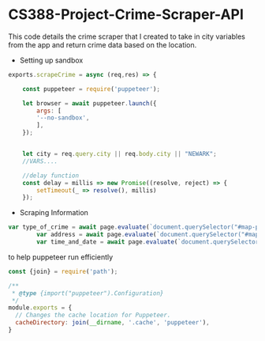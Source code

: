 # CS388-Project-Crime-Scraper-API
This code details the crime scraper that I created to take in city variables from the app and return crime data based on the location.

* Setting up sandbox
``` javascript
exports.scrapeCrime = async (req,res) => {

    const puppeteer = require('puppeteer');

    let browser = await puppeteer.launch({
        args: [
        '--no-sandbox',
        ],
    });


    let city = req.query.city || req.body.city || "NEWARK";
    //VARS....

    //delay function
    const delay = millis => new Promise((resolve, reject) => {
        setTimeout(_ => resolve(), millis)
    });

```

* Scraping Information

``` javascript
var type_of_crime = await page.evaluate(`document.querySelector("#map-page__crime-list").getElementsByTagName('a')[${x}].getElementsByClassName('map-page__crime-list__crime-card-title')[0].textContent`)
        var address = await page.evaluate(`document.querySelector("#map-page__crime-list").getElementsByTagName('a')[${x}].getElementsByClassName('map-page__crime-list__crime-card-address')[0].textContent`)
        var time_and_date = await page.evaluate(`document.querySelector("#map-page__crime-list").getElementsByTagName('a')[${x}].getElementsByClassName('map-page__crime-list__crime-card-date')[0].textContent`)

```

to help puppeteer run efficiently
``` javascript
const {join} = require('path');

/**
 * @type {import("puppeteer").Configuration}
 */
module.exports = {
  // Changes the cache location for Puppeteer.
  cacheDirectory: join(__dirname, '.cache', 'puppeteer'),
}
```
